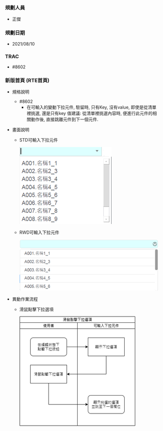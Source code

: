 ### <div id="user">規劃人員</div>
* 正傑

### <div id="updatedate">規劃日期</div>
* 2021/08/10

### <div id="trac">TRAC</div>
* #8602

### <div id="brainworkmobile">新版首頁 <path>(RTE首頁)</path></div>
* 規格說明
    * #8602
        * 在可輸入的變動下拉元件, 駐留時, 只有Key, 沒有value, 即使是從清單裡挑選, 還是只有key 值建議: 從清單裡挑選內容時, 便進行此元件的相關動作後, 直接跳離元件到下一個元件.
 
* 畫面說明

     * STD可輸入下拉元件

       ![STD可輸入下拉元件]

     * RWD可輸入下拉元件
     
       ![RWD可輸入下拉元件]

* 異動作業流程

   * 滑鼠點擊下拉選項

        ![滑鼠點擊下拉選項]
    

[STD可輸入下拉元件]:attachment/ctrldropdowncombo.png "STD可輸入下拉元件"
[RWD可輸入下拉元件]:attachment/ctrldropdowncombo_mobile.png "RWD可輸入下拉元件"
[滑鼠點擊下拉選項]:attachment/ctrldropdowncombo_query_return.png "滑鼠點擊下拉選項"